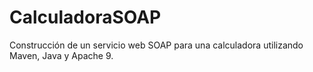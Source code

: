 # CalculadoraSOAP
Construcción de un servicio web SOAP para una calculadora utilizando Maven, Java y Apache 9.
